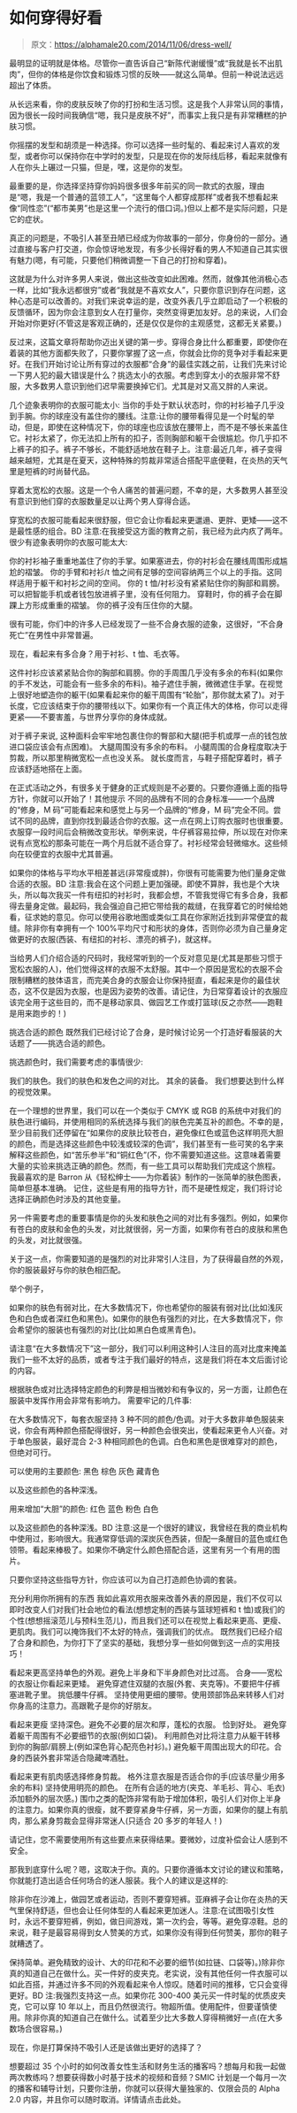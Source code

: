 # 如何穿得好看

> 原文：<https://alphamale20.com/2014/11/06/dress-well/>

最明显的证明就是体格。尽管你一直告诉自己“新陈代谢缓慢”或“我就是长不出肌肉”，但你的体格是你饮食和锻炼习惯的反映——就这么简单。但前一种说法远远超出了体质。

从长远来看，你的皮肤反映了你的打扮和生活习惯。这是我个人非常认同的事情，因为很长一段时间我确信“嗯，我只是皮肤不好”，而事实上我只是有非常糟糕的护肤习惯。

你摇摆的发型和胡须是一种选择。你可以选择一些时髦的、看起来讨人喜欢的发型，或者你可以保持你在中学时的发型，只是现在你的发际线后移，看起来就像有人在你头上碾过一只猫，但是，嘿，这是你的发型。

最重要的是，你选择坚持穿你妈妈很多很多年前买的同一款式的衣服，理由是“嗯，我是一个普通的蓝领工人”，“这里每个人都穿成那样”或者我不想看起来像“同性恋”(“都市美男”也是这里一个流行的借口词。)但以上都不是实际问题，只是它的症状。

真正的问题是，不吸引人甚至丑陋已经成为你故事的一部分，你身份的一部分。通过直接与客户打交道，你会惊讶地发现，有多少长得好看的男人不知道自己其实很有魅力(嗯，有可能，只要他们稍微调整一下自己的打扮和穿着)。

这就是为什么对许多男人来说，做出这些改变如此困难。然而，就像其他消极心态一样，比如“我永远都很穷”或者“我就是不喜欢女人”，只要你意识到存在问题，这种心态是可以改善的。对我们来说幸运的是，改变外表几乎立即启动了一个积极的反馈循环，因为你会注意到女人在打量你，突然变得更加友好。总的来说，人们会开始对你更好(不管这是客观正确的，还是仅仅是你的主观感觉，这都无关紧要。)

反过来，这篇文章将帮助你迈出关键的第一步。穿得合身比什么都重要，即使你在着装的其他方面都失败了，只要你掌握了这一点，你就会比你的竞争对手看起来更好。在我们开始讨论让所有穿过的衣服都“合身”的最佳实践之前，让我们先来讨论一下男人犯的最大错误是什么？挑选太小的衣服。考虑到穿太小的衣服非常不舒服，大多数男人意识到他们迟早需要换掉它们。尤其是对又高又胖的人来说。

几个迹象表明你的衣服可能太小:
当你的手处于默认状态时，你的衬衫袖子几乎没到手腕。你的球座没有盖住你的腰线。注意:让你的腰带看得见是一个时髦的举动，但是，即使在这种情况下，你的球座也应该放在腰带上，而不是不够长来盖住它。衬衫太紧了，你无法扣上所有的扣子，否则胸部和躯干会很尴尬。你几乎扣不上裤子的扣子。裤子不够长，不能舒适地放在鞋子上。注意:最近几年，裤子变得越来越短，尤其是在夏天，这种特殊的剪裁非常适合搭配平底便鞋，在炎热的天气里是短裤的时尚替代品。

穿着太宽松的衣服。这是一个令人痛苦的普遍问题，不幸的是，大多数男人甚至没有意识到他们穿的衣服数量足以让两个男人穿得合适。

穿宽松的衣服可能看起来很舒服，但它会让你看起来更邋遢、更胖、更矮——这不是最性感的组合。BD 注意:在我接受这方面的教育之前，我已经为此内疚了两年。很少有迹象表明你的衣服可能太大:

你的衬衫袖子重重地盖住了你的手掌。如果塞进去，你的衬衫会在腰线周围形成尴尬的褶皱。
你的手臂和衬衫/t 恤之间有足够的空间容纳两三个以上的手指。这同样适用于躯干和衬衫之间的空间。
你的 t 恤/衬衫没有紧紧贴住你的胸部和肩膀。
可以把智能手机或者钱包放进裤子里，没有任何阻力。
穿鞋时，你的裤子会在脚踝上方形成重重的褶皱。
你的裤子没有压住你的大腿。

很有可能，你们中的许多人已经发现了一些不合身衣服的迹象，这很好，“不合身死亡”在男性中非常普遍。

现在，看起来有多合身？用于衬衫、t 恤、毛衣等。

这件衬衫应该紧紧贴合你的胸部和肩膀。你的手周围几乎没有多余的布料(如果你的手不发达，可能会有一些多余的布料)。袖子遮住手腕，微微遮住手掌。在视觉上很好地塑造你的躯干(如果看起来你的躯干周围有“轮胎”，那你就太紧了)。对于长度，它应该结束于你的腰带线以下。如果你有一个真正伟大的体格，你可以走得更紧——不要害羞，与世界分享你的身体成就。

对于裤子来说,
这种面料会牢牢地包裹住你的臀部和大腿(把手机或厚一点的钱包放进口袋应该会有点困难)。
大腿周围没有多余的布料。
小腿周围的合身程度取决于剪裁，所以那里稍微宽松一点也没关系。
就长度而言，与鞋子搭配穿着时，裤子应该舒适地搭在上面。

在正式活动之外，有很多关于健身的正式规则是不必要的。只要你遵循上面的指导方针，你就可以开始了！其他提示
不同的品牌有不同的合身标准——一个品牌的“修身，M 码”可能看起来和感觉上与另一个品牌的“修身，M 码”完全不同。尝试不同的品牌，直到你找到最适合你的衣服。这一点在网上订购衣服时也很重要。衣服穿一段时间后会稍微改变形状。举例来说，牛仔裤容易拉伸，所以现在对你来说有点宽松的那条可能在一两个月后就不适合穿了。衬衫经常会轻微缩水。这些倾向在较便宜的衣服中尤其普遍。

如果你的体格与平均水平相差甚远(非常瘦或胖)，你很有可能需要为他们量身定做合适的衣服。BD 注意:我会在这个问题上更加强硬。即使不算胖，我也是个大块头，所以每次我买一件有纽扣的衬衫时，我都会想，不管我觉得它有多合身，我都得去量身定做。最起码，我会强迫自己把它带给我的裁缝，在我穿着它的时候给她看，征求她的意见。你可以使用谷歌地图或类似工具在你家附近找到非常便宜的裁缝。除非你有幸拥有一个 100%平均尺寸和形状的身体，否则你必须为自己量身定做更好的衣服(西装、有纽扣的衬衫、漂亮的裤子)，就这样。

当给男人们介绍合适的尺码时，我经常听到的一个反对意见是(尤其是那些习惯于宽松衣服的人)，他们觉得这样的衣服不太舒服。其中一个原因是宽松的衣服不会限制糟糕的肢体语言，而完美合身的衣服会让你保持挺直，看起来是你的最佳状态，这不仅是因为衣服，也是因为姿势的改善。请记住，为日常穿着设计的衣服应该完全用于这些目的，而不是移动家具、做园艺工作或打篮球(反之亦然——跑鞋是用来跑步的！)

挑选合适的颜色
既然我们已经讨论了合身，是时候讨论另一个打造好看服装的大话题了——挑选合适的颜色。

挑选颜色时，我们需要考虑的事情很少:

我们的肤色。我们的肤色和发色之间的对比。
其余的装备。
我们想要达到什么样的视觉效果。

在一个理想的世界里，我们可以在一个类似于 CMYK 或 RGB 的系统中对我们的肤色进行编码，并使用相同的系统选择与我们的肤色完美互补的颜色。不幸的是，至少目前我们还停留在“如果你的皮肤比较苍白，避免像红色或蓝色这样明亮大胆的颜色，而是选择这些颜色中较浅或较深的色调”，我们甚至有一些可笑的名字来解释这些颜色，如“苦乐参半”和“铜红色”(不，你不需要知道这些。这意味着需要大量的实验来挑选正确的颜色。然而，有一些工具可以帮助我们完成这个旅程。
我最喜欢的是 Barron 从《轻松绅士——为你着装》制作的一张简单的肤色图表，简单但基本准确。
记住，这些是有用的指导方针，而不是硬性规定，我们将讨论选择正确颜色时涉及的其他变量。

另一件需要考虑的重要事情是你的头发和肤色之间的对比有多强烈。例如，如果你有苍白的皮肤和金色的头发，对比就很弱，另一方面，如果你有苍白的皮肤和黑色的头发，对比就很强。

关于这一点，你需要知道的是强烈的对比非常引人注目，为了获得最自然的外观，你的服装最好与你的肤色相匹配。

举个例子，

如果你的肤色有弱对比，在大多数情况下，你也希望你的服装有弱对比(比如浅灰色和白色或者深红色和黑色)。如果你的肤色有强烈的对比，在大多数情况下，你会希望你的服装也有强烈的对比(比如黑白色或黑青色)。

请注意“在大多数情况下”这一部分，我们可以利用这种引人注目的高对比度来掩盖我们一些不太好的品质，或者专注于我们最好的特点，这是我们将在本文后面讨论的内容。

根据肤色或对比选择特定颜色的利弊是相当微妙和有争议的，另一方面，让颜色在服装中发挥作用会非常有影响力。 需要牢记的几件事:

在大多数情况下，每套衣服坚持 3 种不同的颜色/色调。对于大多数非单色服装来说，你会有两种颜色搭配得很好，另一种颜色会很突出，使看起来更令人兴奋。对于单色服装，最好混合 2-3 种相同颜色的色调。白色和黑色是很难穿对的颜色，但绝对可行。

可以使用的主要颜色:
黑色
棕色
灰色
藏青色

以及这些颜色的各种深浅。

用来增加“大胆”的颜色:
红色
蓝色
粉色
白色

以及这些颜色的各种深浅。BD 注意:这是一个很好的建议，我曾经在我的商业机构中使用过，影响很大。我通常穿低调的深炭灰色西装，但配一条醒目的蓝色或红色领带。看起来棒极了。如果你不确定什么颜色搭配合适，这里有另一个有用的图片。

只要你坚持这些指导方针，你应该可以为自己打造颜色协调的套装。

充分利用你所拥有的东西
我如此喜欢用衣服来改善外表的原因是，我们不仅可以即时改变人们对我们社会地位的看法(想想定制的西装与篮球短裤和 t 恤)或我们的个性(想想摇滚范儿与预科生范儿)，而且我们还可以在视觉上看起来更高、更瘦、更肌肉。我们可以掩饰我们不太好的特点，强调我们的优点。
既然我们已经介绍了合身和颜色，为你打下了坚实的基础，我想分享一些如何做到这一点的实用技巧！

看起来更高坚持单色的外观。避免上半身和下半身颜色对比过高。
合身——宽松的衣服让你看起来更矮。
避免穿遮住双腿的衣服(外套、夹克等)。不要把牛仔裤塞进靴子里。
挑低腰牛仔裤。
坚持使用更细的腰带。使用颈部饰品来转移人们对你身高的注意力。高跟靴子是你的好朋友。

看起来更瘦
坚持深色。避免不必要的层次和厚，蓬松的衣服。
恰到好处。
避免穿着躯干周围有不必要细节的衣服(例如口袋)。
利用颜色对比将注意力从躯干转移到你的胸部/肩膀上(例如深色背心配亮色衬衫)。)
避免躯干周围出现大的印花。合身的西装外套非常适合隐藏啤酒肚。

看起来更有肌肉感选择修身剪裁。
格外注意衣服是否适合你的手(应该尽量少用多余的布料)
坚持使用明亮的颜色。
在所有合适的地方(夹克、羊毛衫、背心、毛衣)添加额外的层次感。)
围巾之类的配饰非常有助于增加体积，吸引人们对你上半身的注意力。如果你真的很瘦，就不要穿紧身牛仔裤，另一方面，如果你的腿上有肌肉，那么紧身剪裁会显得非常迷人(只适合 20 多岁的年轻人！)

请记住，您不需要使用所有这些要点来获得结果。要微妙，过度补偿会让人感到不安全。

那我到底穿什么呢？嗯，这取决于你。真的。只要你遵循本文讨论的建议和策略，你就能打造出适合任何场合的迷人服装。我个人的建议是这样的:

除非你在沙滩上，做园艺或者运动，否则不要穿短裤。亚麻裤子会让你在炎热的天气里保持舒适，但也会让任何体型的人看起来更加迷人。注意:在试图吸引女性时，永远不要穿短裤，例如，做日间游戏，第一次约会，等等。避免穿凉鞋。总的来说，鞋子是最容易得到女人赞美的方式，如果你没有得到任何赞美，那你的鞋子就糟透了。

保持简单。避免精致的设计、大的印花和不必要的细节(如拉链、口袋等)。)除非你真的知道自己在做什么。买一件好的皮夹克。老实说，没有其他任何一件衣服可以如此百搭，并通过许多不同的外观看起来令人惊叹。随着时间的推移，它只会变得更好。BD 注:我强烈支持这一点。如果你花 300-400 美元买一件时髦的优质皮夹克，它可以穿 10 年以上，而且仍然很流行。物超所值。使用配件，但要谨慎使用。除非你真的知道自己在做什么。试着至少比大多数人穿得稍微好一点(在大多数场合很容易。)

现在，你是打算保持不吸引人还是该做出更好的选择了？

想要超过 35 个小时的如何改善女性生活和财务生活的播客吗？想每月和我一起做两次教练吗？想要获得数小时基于技术的视频和音频？SMIC 计划是一个每月一次的播客和辅导计划，只要你注册，你就可以获得大量独家的、仅限会员的 Alpha 2.0 内容，并且你可以随时取消。详情请点击此处。